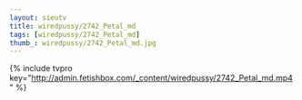 ```yaml
--- 
layout: sieutv
title: wiredpussy/2742_Petal_md
tags: [wiredpussy/2742_Petal_md]
thumb_: wiredpussy/2742_Petal_md.jpg
---
```

{% include tvpro key="http://admin.fetishbox.com/_content/wiredpussy/2742_Petal_md.mp4" %} 
